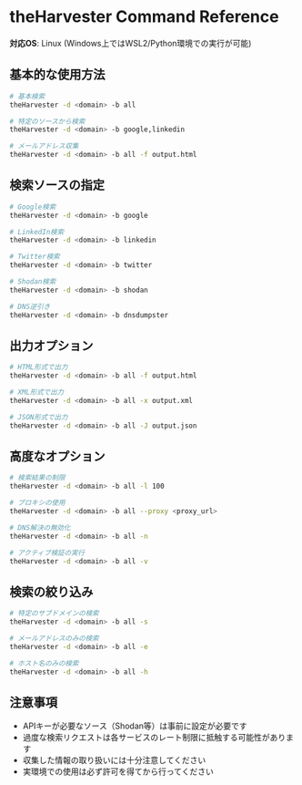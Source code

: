 # theHarvester Command Reference

**対応OS**: Linux (Windows上ではWSL2/Python環境での実行が可能)

## 基本的な使用方法
```bash
# 基本検索
theHarvester -d <domain> -b all

# 特定のソースから検索
theHarvester -d <domain> -b google,linkedin

# メールアドレス収集
theHarvester -d <domain> -b all -f output.html
```

## 検索ソースの指定
```bash
# Google検索
theHarvester -d <domain> -b google

# LinkedIn検索
theHarvester -d <domain> -b linkedin

# Twitter検索
theHarvester -d <domain> -b twitter

# Shodan検索
theHarvester -d <domain> -b shodan

# DNS逆引き
theHarvester -d <domain> -b dnsdumpster
```

## 出力オプション
```bash
# HTML形式で出力
theHarvester -d <domain> -b all -f output.html

# XML形式で出力
theHarvester -d <domain> -b all -x output.xml

# JSON形式で出力
theHarvester -d <domain> -b all -J output.json
```

## 高度なオプション
```bash
# 検索結果の制限
theHarvester -d <domain> -b all -l 100

# プロキシの使用
theHarvester -d <domain> -b all --proxy <proxy_url>

# DNS解決の無効化
theHarvester -d <domain> -b all -n

# アクティブ検証の実行
theHarvester -d <domain> -b all -v
```

## 検索の絞り込み
```bash
# 特定のサブドメインの検索
theHarvester -d <domain> -b all -s

# メールアドレスのみの検索
theHarvester -d <domain> -b all -e

# ホスト名のみの検索
theHarvester -d <domain> -b all -h
```

## 注意事項
- APIキーが必要なソース（Shodan等）は事前に設定が必要です
- 過度な検索リクエストは各サービスのレート制限に抵触する可能性があります
- 収集した情報の取り扱いには十分注意してください
- 実環境での使用は必ず許可を得てから行ってください 